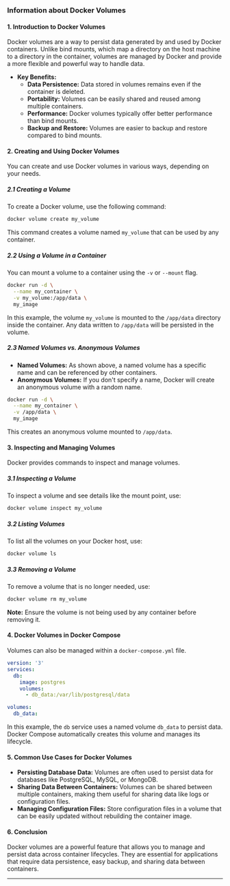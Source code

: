 ### Information about Docker Volumes

#### **1. Introduction to Docker Volumes**
Docker volumes are a way to persist data generated by and used by Docker containers. Unlike bind mounts, which map a directory on the host machine to a directory in the container, volumes are managed by Docker and provide a more flexible and powerful way to handle data.

- **Key Benefits:**
  - **Data Persistence:** Data stored in volumes remains even if the container is deleted.
  - **Portability:** Volumes can be easily shared and reused among multiple containers.
  - **Performance:** Docker volumes typically offer better performance than bind mounts.
  - **Backup and Restore:** Volumes are easier to backup and restore compared to bind mounts.

#### **2. Creating and Using Docker Volumes**
You can create and use Docker volumes in various ways, depending on your needs.

##### **2.1 Creating a Volume**
To create a Docker volume, use the following command:

```bash
docker volume create my_volume
```

This command creates a volume named `my_volume` that can be used by any container.

##### **2.2 Using a Volume in a Container**
You can mount a volume to a container using the `-v` or `--mount` flag.

```bash
docker run -d \
  --name my_container \
  -v my_volume:/app/data \
  my_image
```

In this example, the volume `my_volume` is mounted to the `/app/data` directory inside the container. Any data written to `/app/data` will be persisted in the volume.

##### **2.3 Named Volumes vs. Anonymous Volumes**
- **Named Volumes:** As shown above, a named volume has a specific name and can be referenced by other containers.
- **Anonymous Volumes:** If you don't specify a name, Docker will create an anonymous volume with a random name.

```bash
docker run -d \
  --name my_container \
  -v /app/data \
  my_image
```

This creates an anonymous volume mounted to `/app/data`.

#### **3. Inspecting and Managing Volumes**
Docker provides commands to inspect and manage volumes.

##### **3.1 Inspecting a Volume**
To inspect a volume and see details like the mount point, use:

```bash
docker volume inspect my_volume
```

##### **3.2 Listing Volumes**
To list all the volumes on your Docker host, use:

```bash
docker volume ls
```

##### **3.3 Removing a Volume**
To remove a volume that is no longer needed, use:

```bash
docker volume rm my_volume
```

**Note:** Ensure the volume is not being used by any container before removing it.

#### **4. Docker Volumes in Docker Compose**
Volumes can also be managed within a `docker-compose.yml` file.

```yaml
version: '3'
services:
  db:
    image: postgres
    volumes:
      - db_data:/var/lib/postgresql/data

volumes:
  db_data:
```

In this example, the `db` service uses a named volume `db_data` to persist data. Docker Compose automatically creates this volume and manages its lifecycle.

#### **5. Common Use Cases for Docker Volumes**
- **Persisting Database Data:** Volumes are often used to persist data for databases like PostgreSQL, MySQL, or MongoDB.
- **Sharing Data Between Containers:** Volumes can be shared between multiple containers, making them useful for sharing data like logs or configuration files.
- **Managing Configuration Files:** Store configuration files in a volume that can be easily updated without rebuilding the container image.

#### **6. Conclusion**
Docker volumes are a powerful feature that allows you to manage and persist data across container lifecycles. They are essential for applications that require data persistence, easy backup, and sharing data between containers.

---
